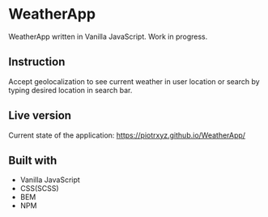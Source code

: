 # WeatherApp

WeatherApp written in Vanilla JavaScript. Work in progress.

## Instruction

Accept geolocalization to see current weather in user location or search by typing desired location in search bar.

## Live version

Current state of the application: https://piotrxyz.github.io/WeatherApp/

## Built with

- Vanilla JavaScript
- CSS(SCSS)
- BEM
- NPM